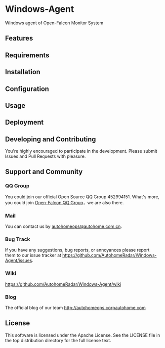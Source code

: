# Windows-Agent

Windows agent of Open-Falcon Monitor System

## Features

## Requirements

## Installation

## Configuration

## Usage

## Deployment

## Developing and Contributing

You're highly encouraged to participate in the development. Please submit Issues and Pull Requests with pleasure.

## Support and Community

### QQ Group

You could join our official Open Source QQ Group 452994151.
What's more, you could join [Open-Falcon QQ Group](http://book.open-falcon.org/zh/index.html)，we are also there.

### Mail

You can contact us by <autohomeops@autohome.com.cn>.

### Bug Track

If you have any suggestions, bug reports, or annoyances please report them to our issue tracker at <https://github.com/AutohomeRadar/Windows-Agent/issues>.

### Wiki

<https://github.com/AutohomeRadar/Windows-Agent/wiki>

### Blog

The official blog of our team <http://autohomeops.corpautohome.com>

## License

This software is licensed under the Apache License.
See the LICENSE file in the top distribution directory for the full license text.
